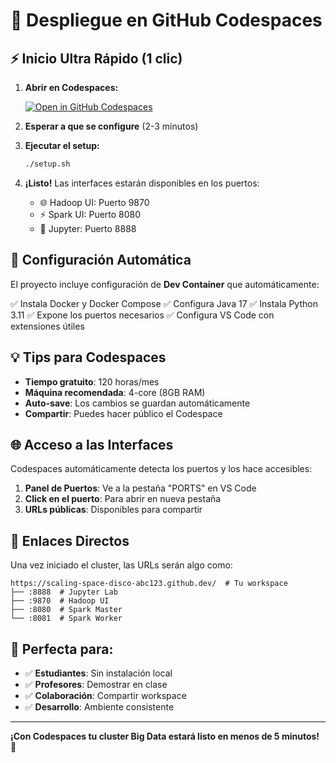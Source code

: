 # 🚀 Despliegue en GitHub Codespaces

## ⚡ Inicio Ultra Rápido (1 clic)

1. **Abrir en Codespaces:**
   
   [![Open in GitHub Codespaces](https://github.com/codespaces/badge.svg)](https://codespaces.new/dsanchezchu/big-data-laboratorios-sophia)

2. **Esperar a que se configure** (2-3 minutos)

3. **Ejecutar el setup:**
   ```bash
   ./setup.sh
   ```

4. **¡Listo!** Las interfaces estarán disponibles en los puertos:
   - 🌐 Hadoop UI: Puerto 9870
   - ⚡ Spark UI: Puerto 8080  
   - 📓 Jupyter: Puerto 8888

## 🔧 Configuración Automática

El proyecto incluye configuración de **Dev Container** que automáticamente:

✅ Instala Docker y Docker Compose
✅ Configura Java 17
✅ Instala Python 3.11
✅ Expone los puertos necesarios
✅ Configura VS Code con extensiones útiles

## 💡 Tips para Codespaces

- **Tiempo gratuito**: 120 horas/mes
- **Máquina recomendada**: 4-core (8GB RAM)
- **Auto-save**: Los cambios se guardan automáticamente
- **Compartir**: Puedes hacer público el Codespace

## 🌐 Acceso a las Interfaces

Codespaces automáticamente detecta los puertos y los hace accesibles:

1. **Panel de Puertos**: Ve a la pestaña "PORTS" en VS Code
2. **Click en el puerto**: Para abrir en nueva pestaña
3. **URLs públicas**: Disponibles para compartir

## 🔗 Enlaces Directos

Una vez iniciado el cluster, las URLs serán algo como:

```
https://scaling-space-disco-abc123.github.dev/  # Tu workspace
├── :8888  # Jupyter Lab
├── :9870  # Hadoop UI  
├── :8080  # Spark Master
└── :8081  # Spark Worker
```

## 🎯 Perfecta para:

- ✅ **Estudiantes**: Sin instalación local
- ✅ **Profesores**: Demostrar en clase
- ✅ **Colaboración**: Compartir workspace
- ✅ **Desarrollo**: Ambiente consistente

---

**¡Con Codespaces tu cluster Big Data estará listo en menos de 5 minutos! 🚀**